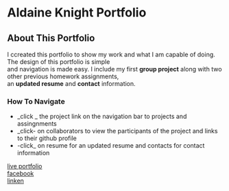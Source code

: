 # Aldaine Knight Portfolio

## About This Portfolio

I ccreated this portfolio to show my work and what I am capable of doing. The design of this portfolio is simple<br>
and navigation is made easy. I include my first **group project** along with two other previous homework assignments,<br>
an **updated resume** and **contact** information.

### How To Navigate
* _click _ the project link on the navigation bar to projects and assingnments<br>
* _click- on collaborators to view the participants of the project and links to their github profile<br>
* -click_ on resume for an updated resume and contacts for contact information<br>

[ live portfolio](https://luvkil.github.io/portfoliotwo/
)<br>
[facebook](https://www.facebook.com/steven.knight.142892
)<br>
[linken](https://www.linkedin.com/in/steven097894178/
)



